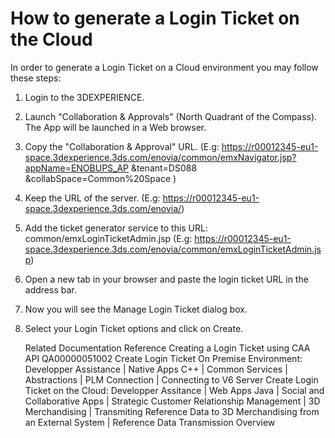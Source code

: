 
# How to generate a Login Ticket on the Cloud

In order to generate a Login Ticket on a Cloud environment you may follow these steps:

1. Login to the 3DEXPERIENCE.
2. Launch "Collaboration & Approvals" (North Quadrant of the Compass).
   The App will be launched in a Web browser.
3. Copy the "Collaboration & Approval" URL.
   (E.g:  <https://r00012345-eu1-space.3dexperience.3ds.com/enovia/common/emxNavigator.jsp?appName=ENOBUPS_AP> &tenant=DS088 &collabSpace=Common%20Space )
4. Keep the URL of the server.
   (E.g: <https://r00012345-eu1-space.3dexperience.3ds.com/enovia/>)
5. Add the ticket generator service to this URL:  common/emxLoginTicketAdmin.jsp
    (E.g: <https://r00012345-eu1-space.3dexperience.3ds.com/enovia/common/emxLoginTicketAdmin.jsp>)
6. Open a new tab in your browser and paste the login ticket URL in the address bar.
7. Now you will see the Manage Login Ticket dialog box.
8. Select your Login Ticket options and click on Create.

    Related Documentation Reference
    Creating a Login Ticket using CAA API
    QA00000051002
    Create Login Ticket On Premise Environment:
    Developper Assistance | Native Apps C++ | Common Services | Abstractions | PLM Connection | Connecting to V6 Server
    Create Login Ticket on the Cloud:
    Developper Assitance | Web Apps Java | Social and Collaborative Apps | Strategic Customer Relationship Management | 3D Merchandising | Transmiting Reference Data to 3D Merchandising from an External System | Reference Data Transmission Overview
